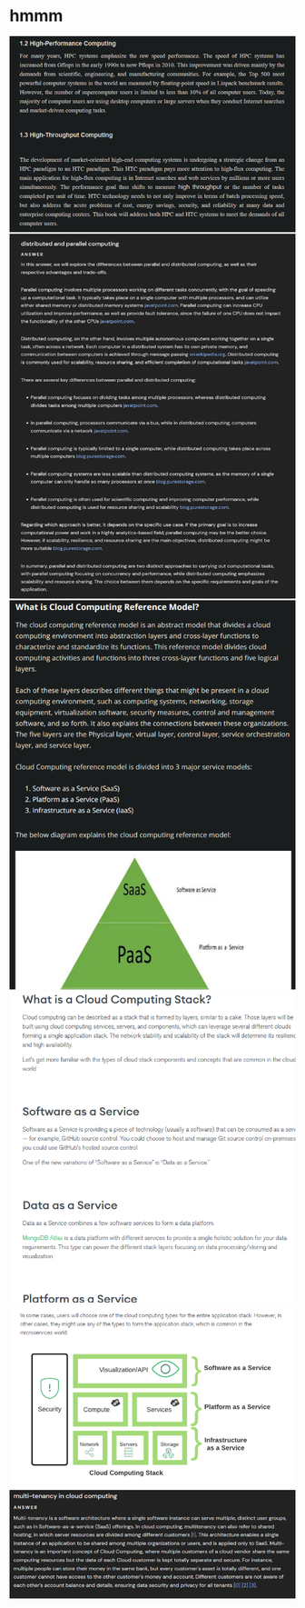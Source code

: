 # hmmm

![](2023-04-26-21-38-54.png)
![](2023-04-27-06-18-55.png)
![](2023-04-27-10-02-01.png)
![](2023-04-27-10-02-41.png)
![](2023-04-27-10-03-01.png)
![](2023-04-27-10-04-21.png)